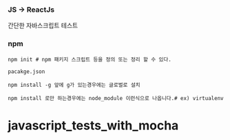 ### JS -> ReactJs 
간단한 자바스크립트 테스트

### npm 
```
npm init # npm 패키지 스크립트 등을 정의 또는 정리 할 수 있다. 

pacakge.json 

npm install -g 앞에 g가 있는경우에는 글로벌로 설치

npm install 로만 하는경우에는 node_module 이런식으로 나옵니다.# ex) virtualenv
```
# javascript_tests_with_mocha
